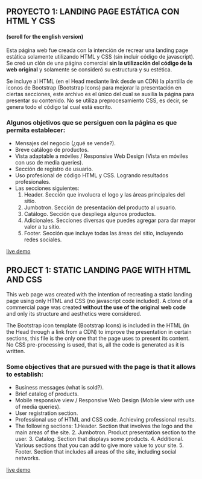 ## PROYECTO 1: LANDING PAGE ESTÁTICA CON HTML Y CSS 
#### (scroll for the english version)

Esta página web fue creada con la intención de recrear una landing page estática solamente utilizando HTML y CSS (sin incluir código de javascript). Se creó un clón de una página comercial **sin la utilización del código de la web original** y solamente se consideró su estructura y su estética. 

Se incluye al HTML (en el Head mediante link desde un CDN) la plantilla de iconos de Bootstrap (Bootstrap Icons) para mejorar la presentación en ciertas secciones, este archivo es el único del cual se auxilia la página para presentar su contenido. No se utiliza preprocesamiento CSS, es decir, se genera todo el código tal cual está escrito.  

### Algunos objetivos que se persiguen con la página es que permita establecer:

- Mensajes del negocio (¿qué se vende?).
- Breve catálogo de productos.
- Vista adaptable a móviles / Responsive Web Design (Vista en móviles con uso de media queries).
- Sección de registro de usuario.
- Uso profesional de código HTML y CSS. Logrando resultados profesionales.
- Las secciones siguientes:
    1. Header. Sección que involucra el logo y las áreas principales del sitio.
    2. Jumbotron. Sección de presentación del producto al usuario. 
    3. Catálogo. Sección que despliega algunos productos.
    4. Adicionales. Secciones diversas que puedes agregar para dar mayor valor a tu sitio.
    5. Footer. Sección que incluye todas las áreas del sitio, incluyendo redes sociales.

[live demo](https://xcamarillox.github.io/proyecto-1/index.html)



## PROJECT 1: STATIC LANDING PAGE WITH HTML AND CSS

This web page was created with the intention of recreating a static landing page using only HTML and CSS (no javascript code included). A clone of a commercial page was created **without the use of the original web code** and only its structure and aesthetics were considered.

The Bootstrap icon template (Bootstrap Icons) is included in the HTML (in the Head through a link from a CDN) to improve the presentation in certain sections, this file is the only one that the page uses to present its content. No CSS pre-processing is used, that is, all the code is generated as it is written.

### Some objectives that are pursued with the page is that it allows to establish:

- Business messages (what is sold?).
- Brief catalog of products.
- Mobile responsive view / Responsive Web Design (Mobile view with use of media queries).
- User registration section.
- Professional use of HTML and CSS code. Achieving professional results.
- The following sections:
    1.Header. Section that involves the logo and the main areas of the site.
    2. Jumbotron. Product presentation section to the user.
    3. Catalog. Section that displays some products.
    4. Additional. Various sections that you can add to give more value to your site.
    5. Footer. Section that includes all areas of the site, including social networks.

[live demo](https://xcamarillox.github.io/proyecto-1/index.html)